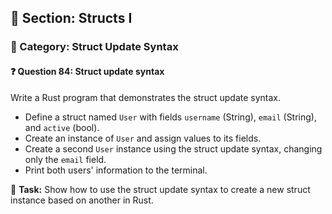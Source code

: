 ## 📘 Section: Structs I  
### 🔹 Category: Struct Update Syntax  
#### ❓ Question 84: Struct update syntax

Write a Rust program that demonstrates the struct update syntax.

- Define a struct named `User` with fields `username` (String), `email` (String), and `active` (bool).
- Create an instance of `User` and assign values to its fields.
- Create a second `User` instance using the struct update syntax, changing only the `email` field.
- Print both users' information to the terminal.

🔧 **Task:** Show how to use the struct update syntax to create a new struct instance based on another in Rust.
